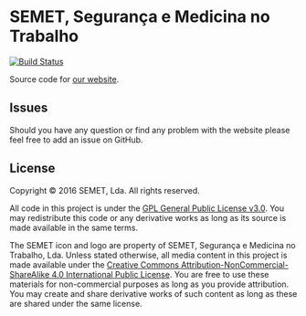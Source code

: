 SEMET, Segurança e Medicina no Trabalho
=======================================

[![Build Status](https://travis-ci.org/semetpt/semet.pt.svg?branch=master)](https://travis-ci.org/semetpt/semet.pt)

Source code for [our website](http://semet.pt).

Issues
------

Should you have any question or find any problem with the website please feel free to add an issue on GitHub.


License
-------

Copyright &copy; 2016 SEMET, Lda. All rights reserved.

All code in this project is under the [GPL General Public License v3.0](http://www.gnu.org/licenses/gpl-3.0.txt). You may redistribute this code or any derivative works as long as its source is made available in the same terms.

The SEMET icon and logo are property of SEMET, Segurança e Medicina no Trabalho, Lda. Unless stated otherwise, all media content in this project is made available under the [Creative Commons Attribution-NonCommercial-ShareAlike 4.0 International Public License](http://creativecommons.org/licenses/by-nc-sa/4.0/legalcode). You are free to use these materials for non-commercial purposes as long as you provide attribution. You may create and share derivative works of such content as long as these are shared under the same license.
